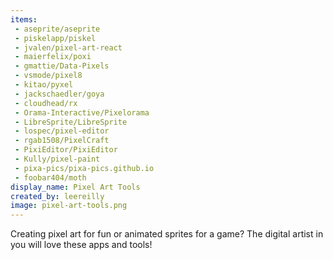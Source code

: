 ```yaml
---
items:
 - aseprite/aseprite
 - piskelapp/piskel
 - jvalen/pixel-art-react
 - maierfelix/poxi
 - gmattie/Data-Pixels
 - vsmode/pixel8
 - kitao/pyxel
 - jackschaedler/goya
 - cloudhead/rx
 - Orama-Interactive/Pixelorama
 - LibreSprite/LibreSprite
 - lospec/pixel-editor
 - rgab1508/PixelCraft
 - PixiEditor/PixiEditor
 - Kully/pixel-paint
 - pixa-pics/pixa-pics.github.io
 - foobar404/moth
display_name: Pixel Art Tools
created_by: leereilly
image: pixel-art-tools.png
---
```

Creating pixel art for fun or animated sprites for a game? The digital artist in you will love these apps and tools!
